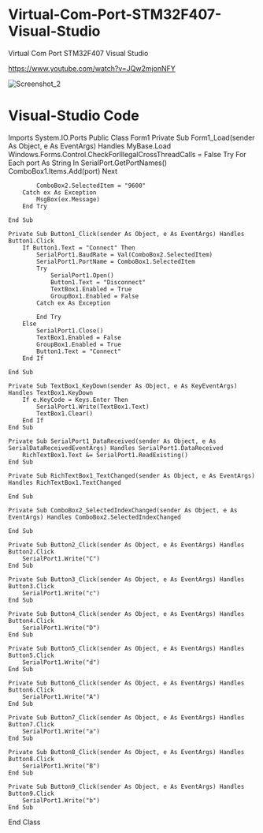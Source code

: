 # Virtual-Com-Port-STM32F407-Visual-Studio
Virtual Com Port STM32F407 Visual Studio

https://www.youtube.com/watch?v=JQw2mjonNFY

![Screenshot_2](https://github.com/offpic/Virtual-Com-Port-STM32F404-Visual-Studio/assets/31142397/5e16a3c1-849d-4981-b6c9-eeb39a23074b)


# Visual-Studio Code

Imports System.IO.Ports
Public Class Form1
    Private Sub Form1_Load(sender As Object, e As EventArgs) Handles MyBase.Load
        Windows.Forms.Control.CheckForIllegalCrossThreadCalls = False
        Try
            For Each port As String In SerialPort.GetPortNames()
                ComboBox1.Items.Add(port)
            Next

            ComboBox2.SelectedItem = "9600"
        Catch ex As Exception
            MsgBox(ex.Message)
        End Try

    End Sub

    Private Sub Button1_Click(sender As Object, e As EventArgs) Handles Button1.Click
        If Button1.Text = "Connect" Then
            SerialPort1.BaudRate = Val(ComboBox2.SelectedItem)
            SerialPort1.PortName = ComboBox1.SelectedItem
            Try
                SerialPort1.Open()
                Button1.Text = "Disconnect"
                TextBox1.Enabled = True
                GroupBox1.Enabled = False
            Catch ex As Exception

            End Try
        Else
            SerialPort1.Close()
            TextBox1.Enabled = False
            GroupBox1.Enabled = True
            Button1.Text = "Connect"
        End If

    End Sub

    Private Sub TextBox1_KeyDown(sender As Object, e As KeyEventArgs) Handles TextBox1.KeyDown
        If e.KeyCode = Keys.Enter Then
            SerialPort1.Write(TextBox1.Text)
            TextBox1.Clear()
        End If
    End Sub

    Private Sub SerialPort1_DataReceived(sender As Object, e As SerialDataReceivedEventArgs) Handles SerialPort1.DataReceived
        RichTextBox1.Text &= SerialPort1.ReadExisting()
    End Sub

    Private Sub RichTextBox1_TextChanged(sender As Object, e As EventArgs) Handles RichTextBox1.TextChanged

    End Sub

    Private Sub ComboBox2_SelectedIndexChanged(sender As Object, e As EventArgs) Handles ComboBox2.SelectedIndexChanged

    End Sub

    Private Sub Button2_Click(sender As Object, e As EventArgs) Handles Button2.Click
        SerialPort1.Write("C")
    End Sub

    Private Sub Button3_Click(sender As Object, e As EventArgs) Handles Button3.Click
        SerialPort1.Write("c")
    End Sub

    Private Sub Button4_Click(sender As Object, e As EventArgs) Handles Button4.Click
        SerialPort1.Write("D")
    End Sub

    Private Sub Button5_Click(sender As Object, e As EventArgs) Handles Button5.Click
        SerialPort1.Write("d")
    End Sub

    Private Sub Button6_Click(sender As Object, e As EventArgs) Handles Button6.Click
        SerialPort1.Write("A")
    End Sub

    Private Sub Button7_Click(sender As Object, e As EventArgs) Handles Button7.Click
        SerialPort1.Write("a")
    End Sub

    Private Sub Button8_Click(sender As Object, e As EventArgs) Handles Button8.Click
        SerialPort1.Write("B")
    End Sub

    Private Sub Button9_Click(sender As Object, e As EventArgs) Handles Button9.Click
        SerialPort1.Write("b")
    End Sub
End Class

